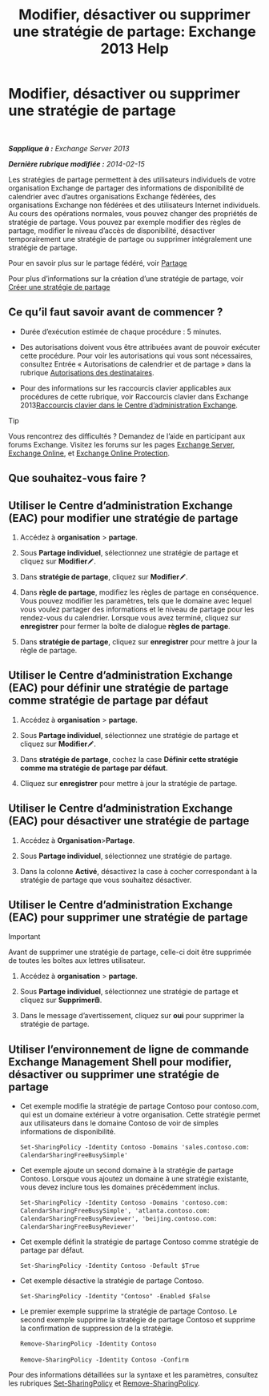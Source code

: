 ﻿---
title: 'Modifier, désactiver ou supprimer une stratégie de partage: Exchange 2013 Help'
TOCTitle: Modifier, désactiver ou supprimer une stratégie de partage
ms:assetid: 714af42d-ca29-4bb4-ac48-f0b3d4fd1c15
ms:mtpsurl: https://technet.microsoft.com/fr-fr/library/JJ657460(v=EXCHG.150)
ms:contentKeyID: 50478424
ms.date: 04/24/2018
mtps_version: v=EXCHG.150
ms.translationtype: HT
---

# Modifier, désactiver ou supprimer une stratégie de partage

 

_**Sapplique à :** Exchange Server 2013_

_**Dernière rubrique modifiée :** 2014-02-15_

Les stratégies de partage permettent à des utilisateurs individuels de votre organisation Exchange de partager des informations de disponibilité de calendrier avec d’autres organisations Exchange fédérées, des organisations Exchange non fédérées et des utilisateurs Internet individuels. Au cours des opérations normales, vous pouvez changer des propriétés de stratégie de partage. Vous pouvez par exemple modifier des règles de partage, modifier le niveau d’accès de disponibilité, désactiver temporairement une stratégie de partage ou supprimer intégralement une stratégie de partage.

Pour en savoir plus sur le partage fédéré, voir [Partage](sharing-exchange-2013-help.md)

Pour plus d’informations sur la création d’une stratégie de partage, voir [Créer une stratégie de partage](create-a-sharing-policy-exchange-2013-help.md)

## Ce qu’il faut savoir avant de commencer ?

  - Durée d’exécution estimée de chaque procédure : 5 minutes.

  - Des autorisations doivent vous être attribuées avant de pouvoir exécuter cette procédure. Pour voir les autorisations qui vous sont nécessaires, consultez Entrée « Autorisations de calendrier et de partage » dans la rubrique [Autorisations des destinataires](recipients-permissions-exchange-2013-help.md).

  - Pour des informations sur les raccourcis clavier applicables aux procédures de cette rubrique, voir Raccourcis clavier dans Exchange 2013[Raccourcis clavier dans le Centre d’administration Exchange](keyboard-shortcuts-in-the-exchange-admin-center-exchange-online-protection-help.md).

> [!TIP]
> Vous rencontrez des difficultés ? Demandez de l’aide en participant aux forums Exchange. Visitez les forums sur les pages <a href="https://go.microsoft.com/fwlink/p/?linkid=60612">Exchange Server</a>, <a href="https://go.microsoft.com/fwlink/p/?linkid=267542">Exchange Online</a>, et <a href="https://go.microsoft.com/fwlink/p/?linkid=285351">Exchange Online Protection</a>.


## Que souhaitez-vous faire ?

## Utiliser le Centre d’administration Exchange (EAC) pour modifier une stratégie de partage

1.  Accédez à **organisation** \> **partage**.

2.  Sous **Partage individuel**, sélectionnez une stratégie de partage et cliquez sur **Modifier**![Icône Modifier](images/Bb124582.6f53ccb2-1f13-4c02-bea0-30690e6ea71d(EXCHG.150).gif "Icône Modifier").

3.  Dans **stratégie de partage**, cliquez sur **Modifier**![Icône Modifier](images/Bb124582.6f53ccb2-1f13-4c02-bea0-30690e6ea71d(EXCHG.150).gif "Icône Modifier").

4.  Dans **règle de partage**, modifiez les règles de partage en conséquence. Vous pouvez modifier les paramètres, tels que le domaine avec lequel vous voulez partager des informations et le niveau de partage pour les rendez-vous du calendrier. Lorsque vous avez terminé, cliquez sur **enregistrer** pour fermer la boîte de dialogue **règles de partage**.

5.  Dans **stratégie de partage**, cliquez sur **enregistrer** pour mettre à jour la règle de partage.

## Utiliser le Centre d’administration Exchange (EAC) pour définir une stratégie de partage comme stratégie de partage par défaut

1.  Accédez à **organisation** \> **partage**.

2.  Sous **Partage individuel**, sélectionnez une stratégie de partage et cliquez sur **Modifier**![Icône Modifier](images/Bb124582.6f53ccb2-1f13-4c02-bea0-30690e6ea71d(EXCHG.150).gif "Icône Modifier").

3.  Dans **stratégie de partage**, cochez la case **Définir cette stratégie comme ma stratégie de partage par défaut**.

4.  Cliquez sur **enregistrer** pour mettre à jour la stratégie de partage.

## Utiliser le Centre d’administration Exchange (EAC) pour désactiver une stratégie de partage

1.  Accédez à **Organisation**\>**Partage**.

2.  Sous **Partage individuel**, sélectionnez une stratégie de partage.

3.  Dans la colonne **Activé**, désactivez la case à cocher correspondant à la stratégie de partage que vous souhaitez désactiver.

## Utiliser le Centre d’administration Exchange (EAC) pour supprimer une stratégie de partage

> [!IMPORTANT]
> Avant de supprimer une stratégie de partage, celle-ci doit être supprimée de toutes les boîtes aux lettres utilisateur.


1.  Accédez à **organisation** \> **partage**.

2.  Sous **Partage individuel**, sélectionnez une stratégie de partage et cliquez sur **Supprimer**![Icône Supprimer](images/Dd979797.14f639f6-61e8-4418-bbfb-0db14de9d2f5(EXCHG.150).gif "Icône Supprimer").

3.  Dans le message d’avertissement, cliquez sur **oui** pour supprimer la stratégie de partage.

## Utiliser l’environnement de ligne de commande Exchange Management Shell pour modifier, désactiver ou supprimer une stratégie de partage

  - Cet exemple modifie la stratégie de partage Contoso pour contoso.com, qui est un domaine extérieur à votre organisation. Cette stratégie permet aux utilisateurs dans le domaine Contoso de voir de simples informations de disponibilité.
    
        Set-SharingPolicy -Identity Contoso -Domains 'sales.contoso.com: CalendarSharingFreeBusySimple'

  - Cet exemple ajoute un second domaine à la stratégie de partage Contoso. Lorsque vous ajoutez un domaine à une stratégie existante, vous devez inclure tous les domaines précédemment inclus.
    
        Set-SharingPolicy -Identity Contoso -Domains 'contoso.com: CalendarSharingFreeBusySimple', 'atlanta.contoso.com: CalendarSharingFreeBusyReviewer', 'beijing.contoso.com: CalendarSharingFreeBusyReviewer'

  - Cet exemple définit la stratégie de partage Contoso comme stratégie de partage par défaut.
    
        Set-SharingPolicy -Identity Contoso -Default $True

  - Cet exemple désactive la stratégie de partage Contoso.
    
        Set-SharingPolicy -Identity "Contoso" -Enabled $False

  - Le premier exemple supprime la stratégie de partage Contoso. Le second exemple supprime la stratégie de partage Contoso et supprime la confirmation de suppression de la stratégie.
    
        Remove-SharingPolicy -Identity Contoso
    
        Remove-SharingPolicy -Identity Contoso -Confirm

Pour des informations détaillées sur la syntaxe et les paramètres, consultez les rubriques [Set-SharingPolicy](https://technet.microsoft.com/fr-fr/library/dd297931\(v=exchg.150\)) et [Remove-SharingPolicy](https://technet.microsoft.com/fr-fr/library/dd351071\(v=exchg.150\)).

